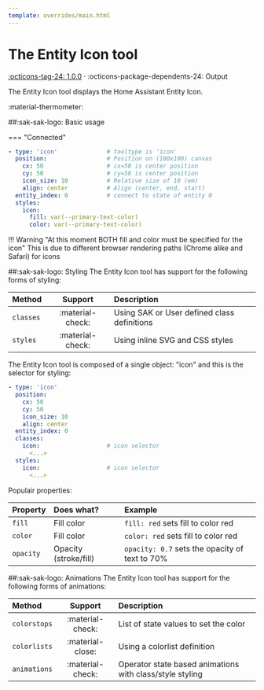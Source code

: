```yaml
---
template: overrides/main.html
---
```


[entity-icon-tool support]: https://github.com/amoebelabs/swiss-army-knife/releases/tag/1.0.0
# The Entity Icon tool
[:octicons-tag-24: 1.0.0][entity-icon-tool support] ·
:octicons-package-dependents-24: Output

The Entity Icon tool displays the Home Assistant Entity Icon.

   :material-thermometer:

##:sak-sak-logo: Basic usage

=== "Connected"
```yaml linenums="1" hl_lines="1"
- type: 'icon'              # tooltype is 'icon'
  position:                 # Position on (100x100) canvas
    cx: 50                  # cx=50 is center position
    cy: 50                  # cy=50 is center position
    icon_size: 10           # Relative size of 10 (em)
    align: center           # Align (center, end, start)
  entity_index: 0           # connect to state of entity 0
  styles:
    icon:
      fill: var(--primary-text-color)
      color: var(--primary-text-color)
```

!!! Warning "At this moment BOTH fill and color must be specified for the icon"
    This is due to different browser rendering paths (Chrome alike and Safari) for icons
    
##:sak-sak-logo: Styling
The Entity Icon tool has support for the following forms of styling:

| Method       | Support          | Description            |
| :----------- | :--------------: | :-------------------- |
| `classes`    | :material-check: | Using SAK or User defined class definitions  |
| `styles`     | :material-check: | Using inline SVG and CSS styles |

The Entity Icon tool is composed of a single object: "icon" and this is the selector for styling:
```yaml linenums="1"hl_lines="9 12"
- type: 'icon'
  position:
    cx: 50
    cy: 50
    icon_size: 10
    align: center
  entity_index: 0
  classes:
    icon:                   # icon selector
      <...>
  styles:
    icon:                   # icon selector
      <...>
```
Populair properties:

| Property       | Does what?            | Example                                                 |
| :-------------- | :-------------------- | :------------------------------------------------------ |
| `fill`          | Fill color            | `fill: red` sets fill to color red |
| `color`         | Fill color            | `color: red` sets fill to color red |
| `opacity`       | Opacity (stroke/fill) | `opacity: 0.7` sets the opacity of text to 70% |

##:sak-sak-logo: Animations
The Entity Icon tool has support for the following forms of animations:

| Method       | Support          | Description            |
| :----------- | :--------------: | :-------------------- |
| `colorstops` | :material-check: | List of state values to set the color |
| `colorlists` | :material-close: | Using a colorlist definition |
| `animations` | :material-check: | Operator state based animations with class/style styling |


